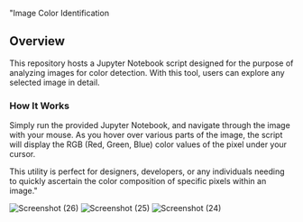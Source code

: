 "Image Color Identification

## Overview

This repository hosts a Jupyter Notebook script designed for the purpose of analyzing images for color detection. With this tool, users can explore any selected image in detail.

### How It Works

Simply run the provided Jupyter Notebook, and navigate through the image with your mouse. As you hover over various parts of the image, the script will display the RGB (Red, Green, Blue) color values of the pixel under your cursor.

This utility is perfect for designers, developers, or any individuals needing to quickly ascertain the color composition of specific pixels within an image."

![Screenshot (26)](https://github.com/a5ura/Color-detection-in-image/assets/120297115/703a143c-70ad-4a88-9696-abb641c533ce)
![Screenshot (25)](https://github.com/a5ura/Color-detection-in-image/assets/120297115/07f37d6a-7640-4aaa-b549-db4c3c0354ee)
![Screenshot (24)](https://github.com/a5ura/Color-detection-in-image/assets/120297115/3ec8dd45-3699-4f79-9c91-4d2ce29df4d9)




